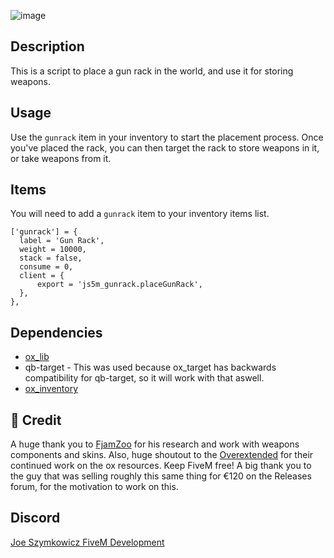 ![image](https://github.com/JoeSzymkowiczFiveM/js5m_gunrack/assets/70592880/2bf98aaa-6a64-4bad-b905-38d7dad4d09f)
## Description
This is a script to place a gun rack in the world, and use it for storing weapons.

## Usage
Use the `gunrack` item in your inventory to start the placement process. Once you've placed the rack, you can then target the rack to store weapons in it, or take weapons from it.

## Items
You will need to add a `gunrack` item to your inventory items list.

```
['gunrack'] = {
  label = 'Gun Rack',
  weight = 10000,
  stack = false,
  consume = 0,
  client = {
      export = 'js5m_gunrack.placeGunRack',
  },
},
```

## Dependencies
- [ox_lib](https://github.com/overextended/ox_lib)
- qb-target - This was used because ox_target has backwards compatibility for qb-target, so it will work with that aswell.
- [ox_inventory](https://github.com/overextended/ox_inventory)


## 👐 Credit

A huge thank you to [FjamZoo](https://github.com/FjamZoo) for his research and work with weapons components and skins. Also, huge shoutout to the [Overextended](https://github.com/overextended) for their continued work on the ox resources. Keep FiveM free! A big thank you to the guy that was selling roughly this same thing for €120 on the Releases forum, for the motivation to work on this.

## Discord
[Joe Szymkowicz FiveM Development](https://discord.gg/5vPGxyCB4z)
